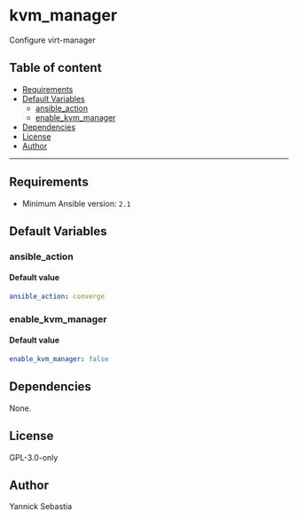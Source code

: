 # kvm_manager

Configure virt-manager

## Table of content

- [Requirements](#requirements)
- [Default Variables](#default-variables)
  - [ansible_action](#ansible_action)
  - [enable_kvm_manager](#enable_kvm_manager)
- [Dependencies](#dependencies)
- [License](#license)
- [Author](#author)

---

## Requirements

- Minimum Ansible version: `2.1`

## Default Variables

### ansible_action

#### Default value

```YAML
ansible_action: converge
```

### enable_kvm_manager

#### Default value

```YAML
enable_kvm_manager: false
```



## Dependencies

None.

## License

GPL-3.0-only

## Author

Yannick Sebastia
